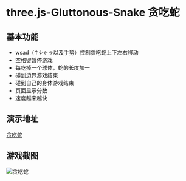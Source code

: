 # three.js-Gluttonous-Snake 贪吃蛇


## 基本功能
- wsad（↑↓←→以及手势）控制贪吃蛇上下左右移动
- 空格键暂停游戏
- 每吃掉一个球体，蛇的长度加一
- 碰到边界游戏结束
- 碰到自己的身体游戏结束
- 页面显示分数
- 速度越来越快

## 演示地址
[贪吃蛇](https://scqilin.github.io/three.js-Gluttonous-Snake/01Gluttonous%20Snake.html)

## 游戏截图

![贪吃蛇](https://scqilin.github.io/three.js-Gluttonous-Snake/Gluttonous-Snake.jpg)